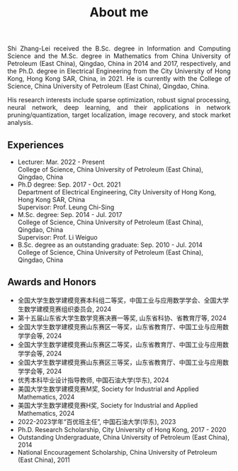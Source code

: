 ﻿---
permalink: /
title: "About me"
excerpt: "About me"
author_profile: true
redirect_from: 
  - /about/
  - /about.html
---


<head>
   <style>
      .indent {
        text-align: justify;
        hyphens: auto;
        text-indent: 2em; 
      }
      .no-indent {
        text-align: justify;
        hyphens: auto;
        text-indent: 0; 
      }
   </style>
</head>
  
<body>
<p class="no-indent">
Shi Zhang-Lei received the B.Sc. degree in Information and Computing Science and the M.Sc. degree in Mathematics from China University of Petroleum (East China), Qingdao, China in 2014 and 2017, respectively, and the Ph.D. degree in Electrical Engineering from the City University of Hong Kong, Hong Kong SAR, China, in 2021. He is currently with the College of Science, China University of Petroleum (East China), Qingdao, China.
</p>

<p class="no-indent">
His research interests include sparse optimization, robust signal processing, neural network, deep learning, and their applications in network pruning/quantization, target localization, image recovery, and stock market analysis.
</p>
</body>

Experiences
----------
* Lecturer: Mar. 2022 - Present  
  College of Science, China University of Petroleum (East China), Qingdao, China
* Ph.D degree: Sep. 2017 - Oct. 2021    
  Department of Electrical Engineering, City University of Hong Kong, Hong Kong SAR, China    
  Supervisor: Prof. Leung Chi-Sing  
* M.Sc. degree: Sep. 2014 - Jul. 2017   
  College of Science, China University of Petroleum (East China), Qingdao, China   
  Supervisor: Prof. Li Weiguo  
* B.Sc. degree as an outstanding graduate: Sep. 2010 - Jul. 2014     
  College of Science, China University of Petroleum (East China), Qingdao, China

Awards and Honors
----------
* 全国大学生数学建模竞赛本科组二等奖，中国工业与应用数学学会、全国大学生数学建模竞赛组织委员会, 2024
* 第十五届山东省大学生数学竞赛决赛一等奖, 山东省科协、省教育厅等, 2024
* 全国大学生数学建模竞赛山东赛区一等奖，山东省教育厅、中国工业与应用数学学会等, 2024
* 全国大学生数学建模竞赛山东赛区二等奖，山东省教育厅、中国工业与应用数学学会等, 2024
* 全国大学生数学建模竞赛山东赛区三等奖，山东省教育厅、中国工业与应用数学学会等, 2024
* 优秀本科毕业设计指导教师, 中国石油大学(华东), 2024
* 美国大学生数学建模竞赛M奖, Society for Industrial and Applied Mathematics, 2024
* 美国大学生数学建模竞赛H奖, Society for Industrial and Applied Mathematics, 2024
* 2022-2023学年“百优班主任”, 中国石油大学(华东), 2023
* Ph.D. Research Scholarship, City University of Hong Kong, 2017 - 2020
* Outstanding Undergraduate, China University of Petroleum (East China), 2014
* National Encouragement Scholarship, China University of Petroleum (East China), 2011


<script>
var clustrmapsOptions = {
    width: '170px',
    height: '170px'
};
</script>







